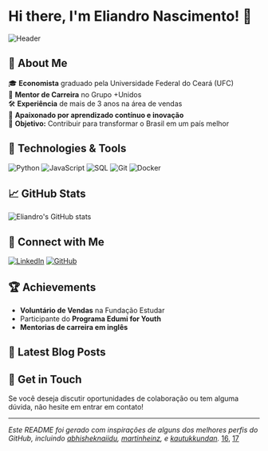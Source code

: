 
# Hi there, I'm Eliandro Nascimento! 👋

![Header](https://raw.githubusercontent.com/eliandronascimento/eliandronascimento/main/header.png)

## 🚀 About Me
🎓 **Economista** graduado pela Universidade Federal do Ceará (UFC)  
💼 **Mentor de Carreira** no Grupo +Unidos  
🛠️ **Experiência** de mais de 3 anos na área de vendas  
🌱 **Apaixonado por aprendizado contínuo e inovação**  
🎯 **Objetivo:** Contribuir para transformar o Brasil em um país melhor

## 🔧 Technologies & Tools
![Python](https://img.shields.io/badge/-Python-3776AB?style=flat-square&logo=python&logoColor=white)
![JavaScript](https://img.shields.io/badge/-JavaScript-F7DF1E?style=flat-square&logo=javascript&logoColor=black)
![SQL](https://img.shields.io/badge/-SQL-4479A1?style=flat-square&logo=postgresql&logoColor=white)
![Git](https://img.shields.io/badge/-Git-F05032?style=flat-square&logo=git&logoColor=white)
![Docker](https://img.shields.io/badge/-Docker-2496ED?style=flat-square&logo=docker&logoColor=white)

## 📈 GitHub Stats
![Eliandro's GitHub stats](https://github-readme-stats.vercel.app/api?username=eliandronascimento&show_icons=true&theme=radical)

## 🔗 Connect with Me
[![LinkedIn](https://img.shields.io/badge/-LinkedIn-0077B5?style=flat-square&logo=linkedin&logoColor=white)](https://www.linkedin.com/in/eliandro-nascimento/)
[![GitHub](https://img.shields.io/badge/-GitHub-181717?style=flat-square&logo=github&logoColor=white)](https://github.com/eliandronascimento)

## 🏆 Achievements
- **Voluntário de Vendas** na Fundação Estudar
- Participante do **Programa Edumi for Youth**
- **Mentorias de carreira em inglês**

## 📝 Latest Blog Posts
<!-- BLOG-POST-LIST:START -->
<!-- BLOG-POST-LIST:END -->

## 💬 Get in Touch
Se você deseja discutir oportunidades de colaboração ou tem alguma dúvida, não hesite em entrar em contato!

---

*Este README foi gerado com inspirações de alguns dos melhores perfis do GitHub, incluindo [abhisheknaiidu](https://github.com/abhisheknaiidu), [martinheinz](https://github.com/MartinHeinz), e [kautukkundan](https://github.com/kautukkundan).* [16](https://martinheinz.dev), [17](https://github.com/kautukkundan/Awesome-Profile-README-templates)


<!--
**eliandronascimento/eliandronascimento** is a ✨ _special_ ✨ repository because its `README.md` (this file) appears on your GitHub profile.

